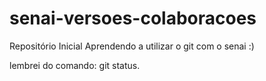 # senai-versoes-colaboracoes
Repositório Inicial
Aprendendo a utilizar o git com o senai :)

lembrei do comando: git status.